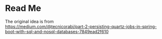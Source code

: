 # Read Me

The original idea is from  
https://medium.com/@tecnicorabi/part-2-persisting-quartz-jobs-in-spring-boot-with-sql-and-nosql-databases-7849ead2f610